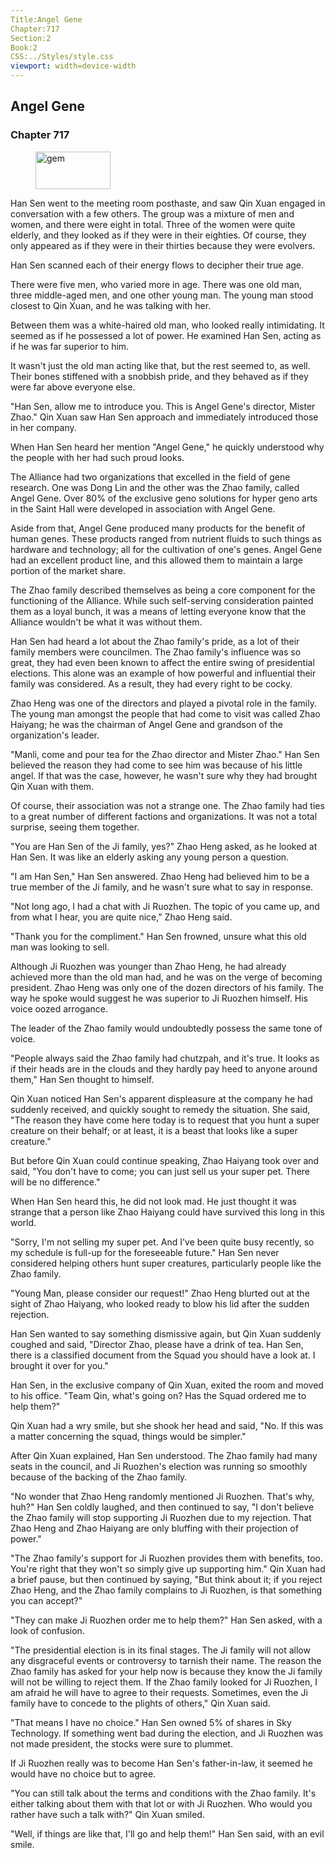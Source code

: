 ```yaml
---
Title:Angel Gene 
Chapter:717 
Section:2 
Book:2 
CSS:../Styles/style.css 
viewport: width=device-width
---
```

  
## Angel Gene
### Chapter 717
  
<figure>
	<img src="../Images/gem.gif" alt="gem" id="gem" width="120" height="60" />
</figure>
  

  
Han Sen went to the meeting room posthaste, and saw Qin Xuan engaged in conversation with a few others. The group was a mixture of men and women, and there were eight in total. Three of the women were quite elderly, and they looked as if they were in their eighties. Of course, they only appeared as if they were in their thirties because they were evolvers.

Han Sen scanned each of their energy flows to decipher their true age.

There were five men, who varied more in age. There was one old man, three middle-aged men, and one other young man. The young man stood closest to Qin Xuan, and he was talking with her.

Between them was a white-haired old man, who looked really intimidating. It seemed as if he possessed a lot of power. He examined Han Sen, acting as if he was far superior to him.

It wasn't just the old man acting like that, but the rest seemed to, as well. Their bones stiffened with a snobbish pride, and they behaved as if they were far above everyone else.

"Han Sen, allow me to introduce you. This is Angel Gene's director, Mister Zhao." Qin Xuan saw Han Sen approach and immediately introduced those in her company.

When Han Sen heard her mention "Angel Gene," he quickly understood why the people with her had such proud looks.

The Alliance had two organizations that excelled in the field of gene research. One was Dong Lin and the other was the Zhao family, called Angel Gene. Over 80% of the exclusive geno solutions for hyper geno arts in the Saint Hall were developed in association with Angel Gene.

Aside from that, Angel Gene produced many products for the benefit of human genes. These products ranged from nutrient fluids to such things as hardware and technology; all for the cultivation of one's genes. Angel Gene had an excellent product line, and this allowed them to maintain a large portion of the market share.

The Zhao family described themselves as being a core component for the functioning of the Alliance. While such self-serving consideration painted them as a loyal bunch, it was a means of letting everyone know that the Alliance wouldn't be what it was without them.

Han Sen had heard a lot about the Zhao family's pride, as a lot of their family members were councilmen. The Zhao family's influence was so great, they had even been known to affect the entire swing of presidential elections. This alone was an example of how powerful and influential their family was considered. As a result, they had every right to be cocky.

Zhao Heng was one of the directors and played a pivotal role in the family. The young man amongst the people that had come to visit was called Zhao Haiyang; he was the chairman of Angel Gene and grandson of the organization's leader.

"Manli, come and pour tea for the Zhao director and Mister Zhao." Han Sen believed the reason they had come to see him was because of his little angel. If that was the case, however, he wasn't sure why they had brought Qin Xuan with them.

Of course, their association was not a strange one. The Zhao family had ties to a great number of different factions and organizations. It was not a total surprise, seeing them together.

"You are Han Sen of the Ji family, yes?" Zhao Heng asked, as he looked at Han Sen. It was like an elderly asking any young person a question.

"I am Han Sen," Han Sen answered. Zhao Heng had believed him to be a true member of the Ji family, and he wasn't sure what to say in response.

"Not long ago, I had a chat with Ji Ruozhen. The topic of you came up, and from what I hear, you are quite nice," Zhao Heng said.

"Thank you for the compliment." Han Sen frowned, unsure what this old man was looking to sell.

Although Ji Ruozhen was younger than Zhao Heng, he had already achieved more than the old man had, and he was on the verge of becoming president. Zhao Heng was only one of the dozen directors of his family. The way he spoke would suggest he was superior to Ji Ruozhen himself. His voice oozed arrogance.

The leader of the Zhao family would undoubtedly possess the same tone of voice.

"People always said the Zhao family had chutzpah, and it's true. It looks as if their heads are in the clouds and they hardly pay heed to anyone around them," Han Sen thought to himself.

Qin Xuan noticed Han Sen's apparent displeasure at the company he had suddenly received, and quickly sought to remedy the situation. She said, "The reason they have come here today is to request that you hunt a super creature on their behalf; or at least, it is a beast that looks like a super creature."

But before Qin Xuan could continue speaking, Zhao Haiyang took over and said, "You don't have to come; you can just sell us your super pet. There will be no difference."

When Han Sen heard this, he did not look mad. He just thought it was strange that a person like Zhao Haiyang could have survived this long in this world.

"Sorry, I'm not selling my super pet. And I've been quite busy recently, so my schedule is full-up for the foreseeable future." Han Sen never considered helping others hunt super creatures, particularly people like the Zhao family.

"Young Man, please consider our request!" Zhao Heng blurted out at the sight of Zhao Haiyang, who looked ready to blow his lid after the sudden rejection.

Han Sen wanted to say something dismissive again, but Qin Xuan suddenly coughed and said, "Director Zhao, please have a drink of tea. Han Sen, there is a classified document from the Squad you should have a look at. I brought it over for you."

Han Sen, in the exclusive company of Qin Xuan, exited the room and moved to his office. "Team Qin, what's going on? Has the Squad ordered me to help them?"

Qin Xuan had a wry smile, but she shook her head and said, "No. If this was a matter concerning the squad, things would be simpler."

After Qin Xuan explained, Han Sen understood. The Zhao family had many seats in the council, and Ji Ruozhen's election was running so smoothly because of the backing of the Zhao family.

"No wonder that Zhao Heng randomly mentioned Ji Ruozhen. That's why, huh?" Han Sen coldly laughed, and then continued to say, "I don't believe the Zhao family will stop supporting Ji Ruozhen due to my rejection. That Zhao Heng and Zhao Haiyang are only bluffing with their projection of power."

"The Zhao family's support for Ji Ruozhen provides them with benefits, too. You're right that they won't so simply give up supporting him." Qin Xuan had a brief pause, but then continued by saying, "But think about it; if you reject Zhao Heng, and the Zhao family complains to Ji Ruozhen, is that something you can accept?"

"They can make Ji Ruozhen order me to help them?" Han Sen asked, with a look of confusion.

"The presidential election is in its final stages. The Ji family will not allow any disgraceful events or controversy to tarnish their name. The reason the Zhao family has asked for your help now is because they know the Ji family will not be willing to reject them. If the Zhao family looked for Ji Ruozhen, I am afraid he will have to agree to their requests. Sometimes, even the Ji family have to concede to the plights of others," Qin Xuan said.

"That means I have no choice." Han Sen owned 5% of shares in Sky Technology. If something went bad during the election, and Ji Ruozhen was not made president, the stocks were sure to plummet.

If Ji Ruozhen really was to become Han Sen's father-in-law, it seemed he would have no choice but to agree.

"You can still talk about the terms and conditions with the Zhao family. It's either talking about them with that lot or with Ji Ruozhen. Who would you rather have such a talk with?" Qin Xuan smiled.

"Well, if things are like that, I'll go and help them!" Han Sen said, with an evil smile.